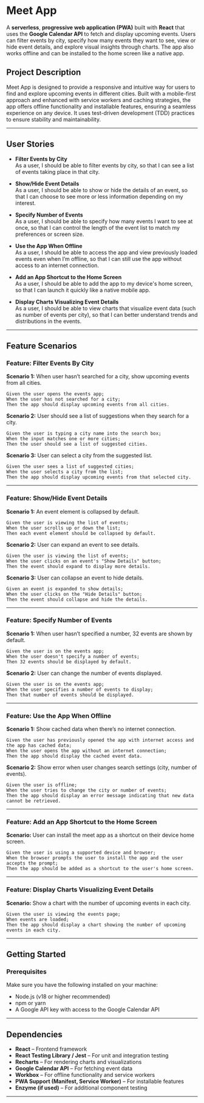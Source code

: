# Meet App

A **serverless**, **progressive web application (PWA)** built with **React** that uses the **Google Calendar API** to fetch and display upcoming events. Users can filter events by city, specify how many events they want to see, view or hide event details, and explore visual insights through charts. The app also works offline and can be installed to the home screen like a native app.

## Project Description

Meet App is designed to provide a responsive and intuitive way for users to find and explore upcoming events in different cities. Built with a mobile-first approach and enhanced with service workers and caching strategies, the app offers offline functionality and installable features, ensuring a seamless experience on any device. It uses test-driven development (TDD) practices to ensure stability and maintainability.

---

## User Stories

- **Filter Events by City**  
  As a user, I should be able to filter events by city, so that I can see a list of events taking place in that city.

- **Show/Hide Event Details**  
  As a user, I should be able to show or hide the details of an event, so that I can choose to see more or less information depending on my interest.

- **Specify Number of Events**  
  As a user, I should be able to specify how many events I want to see at once, so that I can control the length of the event list to match my preferences or screen size.

- **Use the App When Offline**  
  As a user, I should be able to access the app and view previously loaded events even when I’m offline, so that I can still use the app without access to an internet connection.

- **Add an App Shortcut to the Home Screen**  
  As a user, I should be able to add the app to my device's home screen, so that I can launch it quickly like a native mobile app.

- **Display Charts Visualizing Event Details**  
  As a user, I should be able to view charts that visualize event data (such as number of events per city), so that I can better understand trends and distributions in the events.

---

## Feature Scenarios

### Feature: Filter Events By City

**Scenario 1:** When user hasn’t searched for a city, show upcoming events from all cities.

```
Given the user opens the events app;
When the user has not searched for a city;
Then the app should display upcoming events from all cities.
```

**Scenario 2:** User should see a list of suggestions when they search for a city.

```
Given the user is typing a city name into the search box;
When the input matches one or more cities;
Then the user should see a list of suggested cities.
```

**Scenario 3:** User can select a city from the suggested list.

```
Given the user sees a list of suggested cities;
When the user selects a city from the list;
Then the app should display upcoming events from that selected city.
```

---

### Feature: Show/Hide Event Details

**Scenario 1:** An event element is collapsed by default.

```
Given the user is viewing the list of events;
When the user scrolls up or down the list;
Then each event element should be collapsed by default.
```

**Scenario 2:** User can expand an event to see details.

```
Given the user is viewing the list of events;
When the user clicks on an event's "Show Details" button;
Then the event should expand to display more details.
```

**Scenario 3:** User can collapse an event to hide details.

```
Given an event is expanded to show details;
When the user clicks on the "Hide Details" button;
Then the event should collapse and hide the details.
```

---

### Feature: Specify Number of Events

**Scenario 1:** When user hasn’t specified a number, 32 events are shown by default.

```
Given the user is on the events app;
When the user doesn't specify a number of events;
Then 32 events should be displayed by default.
```

**Scenario 2:** User can change the number of events displayed.

```
Given the user is on the events app;
When the user specifies a number of events to display;
Then that number of events should be displayed.
```

---

### Feature: Use the App When Offline

**Scenario 1:** Show cached data when there’s no internet connection.

```
Given the user has previously opened the app with internet access and the app has cached data;
When the user opens the app without an internet connection;
Then the app should display the cached event data.
```

**Scenario 2:** Show error when user changes search settings (city, number of events).

```
Given the user is offline;
When the user tries to change the city or number of events;
Then the app should display an error message indicating that new data cannot be retrieved.
```

---

### Feature: Add an App Shortcut to the Home Screen

**Scenario:** User can install the meet app as a shortcut on their device home screen.

```
Given the user is using a supported device and browser;
When the browser prompts the user to install the app and the user accepts the prompt;
Then the app should be added as a shortcut to the user's home screen.
```

---

### Feature: Display Charts Visualizing Event Details

**Scenario:** Show a chart with the number of upcoming events in each city.

```
Given the user is viewing the events page;
When events are loaded;
Then the app should display a chart showing the number of upcoming events in each city.
```

---

## Getting Started

### Prerequisites

Make sure you have the following installed on your machine:

- Node.js (v18 or higher recommended)
- npm or yarn
- A Google API key with access to the Google Calendar API

---

## Dependencies

- **React** – Frontend framework
- **React Testing Library / Jest** – For unit and integration testing
- **Recharts** – For rendering charts and visualizations
- **Google Calendar API** – For fetching event data
- **Workbox** – For offline functionality and service workers
- **PWA Support (Manifest, Service Worker)** – For installable features
- **Enzyme (if used)** – For additional component testing

---
